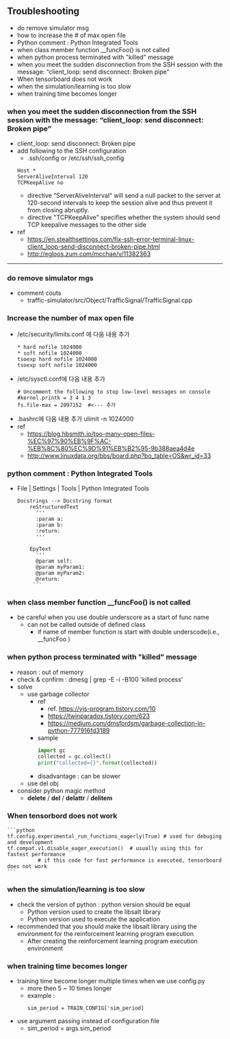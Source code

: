 
## Troubleshooting
* do remove simulator msg 
* how to increase the # of max open file
* Python comment : Python Integrated Tools
* when class member function __funcFoo() is not called
* when python process terminated with "killed" message
* when you meet the sudden disconnection from the SSH session with the message: “client_loop: send disconnect: Broken pipe”
* When tensorboard does not work
* when the simulation/learning is too slow
* when training time becomes longer


### when you meet the sudden disconnection from the SSH session with the message: “client_loop: send disconnect: Broken pipe”
* client_loop: send disconnect: Broken pipe
* add following to the SSH configuration 
  * .ssh/config  or /etc/ssh/ssh_config
  ```text
  Host *
  ServerAliveInterval 120
  TCPKeepAlive no
  ```
  * directive “ServerAliveInterval“ will send a null packet to the server at 120-second intervals to keep the session alive and thus prevent it from closing abruptly.
  * directive "TCPKeepAlive" specifies whether the system should send TCP keepalive messages to the other side
* ref
  * https://en.stealthsettings.com/fix-ssh-error-terminal-linux-client_loop-send-disconnect-broken-pipe.html
  * http://egloos.zum.com/mcchae/v/11382363
<hr>

### do remove simulator mgs 
* comment couts
  * traffic-simulator/src/Object/TrafficSignal/TrafficSignal.cpp

### Increase the number of max open file
* /etc/security/limits.conf 에 다음 내용 추가
    ```
    * hard nofile 1024000
    * soft nofile 1024000
    tsoexp hard nofile 1024000
    tsoexp soft nofile 1024000
    ```
* /etc/sysctl.conf에 다음 내용 추가
    ```
    # Uncomment the following to stop low-level messages on console
    #kernel.printk = 3 4 1 3
    fs.file-max = 2097152  #<--- 추가 
    ```
* .bashrc에 다음 내용 추가
   ulimit -n 1024000
* ref
  * https://blog.hbsmith.io/too-many-open-files-%EC%97%90%EB%9F%AC-%EB%8C%80%EC%9D%91%EB%B2%95-9b388aea4d4e
  * http://www.linuxdata.org/bbs/board.php?bo_table=OS&wr_id=33

### python comment : Python Integrated Tools
* File | Settings | Tools | Python Integrated Tools
   ```
   Docstrings --> Docstring format
       reStructuredText
         '''
         :param a:
         :param b:
         :return:
         '''
  
       EpyText
         '''
         @param self:
         @param myParam1:
         @param myParam2:
         @return:
        ```
  
### when class member function __funcFoo() is not called
* be careful when you use double underscore as a start of func name  
  * can not be called outside of defined class 
    * if name of member function is start with double underscode(i.e., __funcFoo )

  

### when python process terminated with "killed" message
* reason :  out of memory
* check & confirm :  dmesg | grep -E -i -B100 'killed process' 
* solve
  * use garbage collector
    * ref
      * ref. https://yjs-program.tistory.com/10    
      * https://twinparadox.tistory.com/623  
      * https://medium.com/dmsfordsm/garbage-collection-in-python-777916fd3189
    * sample
       ```python
       import gc
       collected = gc.collect()
       print("collected={}".format(collected))
       ```
    * disadvantage : can be slower
  * use del obj
* consider python magic method
  * __delete__ / __del__ / __delattr__ / __delitem__



### When tensorbord does not work

    ```python
    tf.config.experimental_run_functions_eagerly(True) # used for debuging and development
    tf.compat.v1.disable_eager_execution()  # usually using this for fastest performance
              # if this code for fast performance is executed, tensorboard does not work
    ``` 

### when the simulation/learning is too slow
* check the version of python : python version should be equal
  * Python version used to create the libsalt library
  * Python version used to execute the application
* recommended that you should make the libsalt library using the environment for the reinforcement learning program execution
  * After creating the reinforcement learning program execution environment

### when training time becomes longer
* training time become longer multiple times when we use config.py 
  * more then 5 ~ 10 times longer 
  * example :
     ```
     sim_period = TRAIN_CONFIG['sim_period] 
     ```
* use argument passing instead of configuration file
  * sim_period = args.sim_period